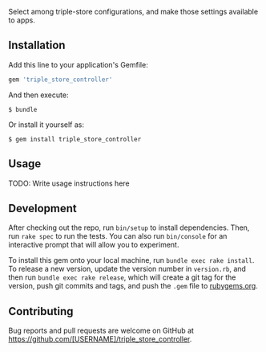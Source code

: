 Select among triple-store configurations, and make those settings available to apps.

## Installation

Add this line to your application's Gemfile:

```ruby
gem 'triple_store_controller'
```

And then execute:

    $ bundle

Or install it yourself as:

    $ gem install triple_store_controller

## Usage

TODO: Write usage instructions here

## Development

After checking out the repo, run `bin/setup` to install dependencies. Then, run `rake spec` to run the tests. You can also run `bin/console` for an interactive prompt that will allow you to experiment.

To install this gem onto your local machine, run `bundle exec rake install`. To release a new version, update the version number in `version.rb`, and then run `bundle exec rake release`, which will create a git tag for the version, push git commits and tags, and push the `.gem` file to [rubygems.org](https://rubygems.org).

## Contributing

Bug reports and pull requests are welcome on GitHub at https://github.com/[USERNAME]/triple_store_controller.

